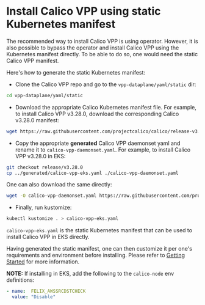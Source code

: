 # Install Calico VPP using static Kubernetes manifest

The recommended way to install Calico VPP is using operator. However, it is
also possible to bypass the operator and install Calico VPP using the
Kubernetes manifest directly. To be able to do so, one would need the static
Calico VPP manifest.

Here's how to generate the static Kubernetes manifest:

* Clone the Calico VPP repo and go to the `vpp-dataplane/yaml/static` dir:

````bash
cd vpp-dataplane/yaml/static
````

* Download the appropriate Calico Kubernetes manifest file. For example, to
  install Calico VPP v3.28.0, download the corresponding Calico v3.28.0
  manifest:

````bash
wget https://raw.githubusercontent.com/projectcalico/calico/release-v3.28/manifests/calico.yaml
````

* Copy the appropriate **generated** Calico VPP daemonset yaml and rename it
to `calico-vpp-daemonset.yaml`.
For example, to install Calico VPP v3.28.0 in EKS:

````bash
git checkout release/v3.28.0
cp ../generated/calico-vpp-eks.yaml ./calico-vpp-daemonset.yaml
````

One can also download the same directly:

````bash
wget -O calico-vpp-daemonset.yaml https://raw.githubusercontent.com/projectcalico/vpp-dataplane/release/v3.28.0/yaml/generated/calico-vpp-eks.yaml
````

* Finally, run kustomize:

````bash
kubectl kustomize . > calico-vpp-eks.yaml
````

`calico-vpp-eks.yaml` is the static Kubernetes manifest that can be used to
install Calico VPP in EKS directly.

Having generated the static manifest, one can then customize it per one's
requirements and environment before installing.
Please refer to [Getting Started](https://docs.projectcalico.org/getting-started/kubernetes/vpp/getting-started)
for more information.

**NOTE:** If installing in EKS, add the following to the `calico-node` env
definitions:

````yaml
- name:  FELIX_AWSSRCDSTCHECK
  value: "Disable"
````
